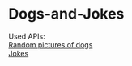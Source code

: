 # Dogs-and-Jokes

Used APIs:
<br>
[Random pictures of dogs](https://random.dog/)
<br>
[Jokes](https://official-joke-api.appspot.com/)
